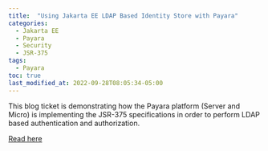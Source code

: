 ```yaml
---
title:  "Using Jakarta EE LDAP Based Identity Store with Payara"
categories:
  - Jakarta EE
  - Payara
  - Security
  - JSR-375
tags:
  - Payara
toc: true
last_modified_at: 2022-09-28T08:05:34-05:00
---
```


This blog ticket is demonstrating how the Payara platform (Server and Micro) is implementing the JSR-375 specifications in order to perform LDAP based authentication and authorization.

[Read here](https://blog.payara.fish/jsr-375-and-jakarta-ee-10)

